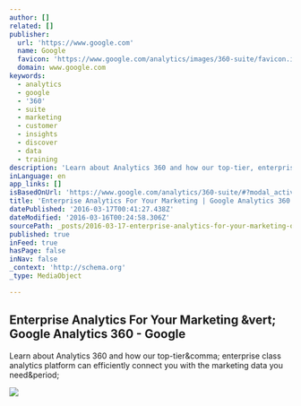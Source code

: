 ```yaml
---
author: []
related: []
publisher:
  url: 'https://www.google.com'
  name: Google
  favicon: 'https://www.google.com/analytics/images/360-suite/favicon.ico'
  domain: www.google.com
keywords:
  - analytics
  - google
  - '360'
  - suite
  - marketing
  - customer
  - insights
  - discover
  - data
  - training
description: 'Learn about Analytics 360 and how our top-tier, enterprise class analytics platform can efficiently connect you with the marketing data you need.'
inLanguage: en
app_links: []
isBasedOnUrl: 'https://www.google.com/analytics/360-suite/#?modal_active=none'
title: 'Enterprise Analytics For Your Marketing | Google Analytics 360 - Google'
datePublished: '2016-03-17T00:41:27.438Z'
dateModified: '2016-03-16T00:24:58.306Z'
sourcePath: _posts/2016-03-17-enterprise-analytics-for-your-marketing-or-google-analytics-3.md
published: true
inFeed: true
hasPage: false
inNav: false
_context: 'http://schema.org'
_type: MediaObject

---
```

<article style=""><h1>Enterprise Analytics For Your Marketing &amp;vert; Google Analytics 360 - Google</h1><p>Learn about Analytics 360 and how our top-tier&amp;comma; enterprise class analytics platform can efficiently connect you with the marketing data you need&amp;period;</p><img src="https://www.google.com/analytics/images/shared/success/NestVideoStill_640.jpg" /></article>